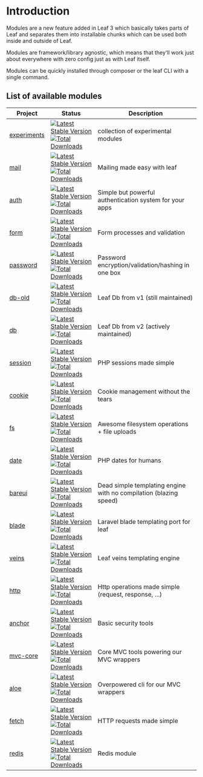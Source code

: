 # Introduction

Modules are a new feature added in Leaf 3 which basically takes parts of Leaf and separates them into installable chunks which can be used both inside and outside of Leaf.

Modules are framework/library agnostic, which means that they'll work just about everywhere with zero config just as with Leaf itself.

Modules can be quickly installed through composer or the leaf CLI with a single command.

## List of available modules

| Project                | Status                                                                                                                                                                                                                                                         | Description                                                       |
| ---------------------- | -------------------------------------------------------------------------------------------------------------------------------------------------------------------------------------------------------------------------------------------------------------- | ----------------------------------------------------------------- |
| [experiments](/docs/modules/experiments/) | [![Latest Stable Version](https://poser.pugx.org/leafs/experimental/v/stable)](https://packagist.org/packages/leafs/experimental) [![Total Downloads](https://poser.pugx.org/leafs/experimental/downloads)](https://packagist.org/packages/leafs/experimental) | collection of experimental modules                                |
| [mail](/docs/modules/mail)                 | [![Latest Stable Version](https://poser.pugx.org/leafs/mail/v/stable)](https://packagist.org/packages/leafs/mail) [![Total Downloads](https://poser.pugx.org/leafs/mail/downloads)](https://packagist.org/packages/leafs/mail)                                 | Mailing made easy with leaf                                       |
| [auth](/docs/modules/auth)                 | [![Latest Stable Version](https://poser.pugx.org/leafs/auth/v/stable)](https://packagist.org/packages/leafs/auth) [![Total Downloads](https://poser.pugx.org/leafs/auth/downloads)](https://packagist.org/packages/leafs/auth)                                 | Simple but powerful authentication system for your apps           |
| [form](/docs/modules/forms)                 | [![Latest Stable Version](https://poser.pugx.org/leafs/form/v/stable)](https://packagist.org/packages/leafs/form) [![Total Downloads](https://poser.pugx.org/leafs/form/downloads)](https://packagist.org/packages/leafs/form)                                 | Form processes and validation                                     |
| [password](/docs/modules/password)             | [![Latest Stable Version](https://poser.pugx.org/leafs/password/v/stable)](https://packagist.org/packages/leafs/password) [![Total Downloads](https://poser.pugx.org/leafs/password/downloads)](https://packagist.org/packages/leafs/password)                 | Password encryption/validation/hashing in one box                 |
| [db-old](/docs/modules/db-old/)               | [![Latest Stable Version](https://poser.pugx.org/leafs/db-old/v/stable)](https://packagist.org/packages/leafs/db-old) [![Total Downloads](https://poser.pugx.org/leafs/db-old/downloads)](https://packagist.org/packages/leafs/db-old)                         | Leaf Db from v1 (still maintained)                                |
| [db](/docs/modules/db/)                   | [![Latest Stable Version](https://poser.pugx.org/leafs/db/v/stable)](https://packagist.org/packages/leafs/db) [![Total Downloads](https://poser.pugx.org/leafs/db/downloads)](https://packagist.org/packages/leafs/db)                                         | Leaf Db from v2 (actively maintained)                             |
| [session](/docs/modules/session/)              | [![Latest Stable Version](https://poser.pugx.org/leafs/session/v/stable)](https://packagist.org/packages/leafs/session) [![Total Downloads](https://poser.pugx.org/leafs/session/downloads)](https://packagist.org/packages/leafs/session)                     | PHP sessions made simple                                          |
| [cookie](/docs/modules/cookies)               | [![Latest Stable Version](https://poser.pugx.org/leafs/cookie/v/stable)](https://packagist.org/packages/leafs/cookie) [![Total Downloads](https://poser.pugx.org/leafs/cookie/downloads)](https://packagist.org/packages/leafs/cookie)                         | Cookie management without the tears                               |
| [fs](/docs/modules/fs)                   | [![Latest Stable Version](https://poser.pugx.org/leafs/fs/v/stable)](https://packagist.org/packages/leafs/fs) [![Total Downloads](https://poser.pugx.org/leafs/fs/downloads)](https://packagist.org/packages/leafs/fs)                                         | Awesome filesystem operations + file uploads                      |
| [date](/docs/modules/date)                 | [![Latest Stable Version](https://poser.pugx.org/leafs/date/v/stable)](https://packagist.org/packages/leafs/date) [![Total Downloads](https://poser.pugx.org/leafs/date/downloads)](https://packagist.org/packages/leafs/date)                                 | PHP dates for humans                                              |
| [bareui](/docs/modules/views/bareui)               | [![Latest Stable Version](https://poser.pugx.org/leafs/bareui/v/stable)](https://packagist.org/packages/leafs/bareui) [![Total Downloads](https://poser.pugx.org/leafs/bareui/downloads)](https://packagist.org/packages/leafs/bareui)                         | Dead simple templating engine with no compilation (blazing speed) |
| [blade](/docs/modules/views/blade)                | [![Latest Stable Version](https://poser.pugx.org/leafs/blade/v/stable)](https://packagist.org/packages/leafs/blade) [![Total Downloads](https://poser.pugx.org/leafs/blade/downloads)](https://packagist.org/packages/leafs/blade)                             | Laravel blade templating port for leaf                            |
| [veins](/docs/modules/views/veins)                | [![Latest Stable Version](https://poser.pugx.org/leafs/veins/v/stable)](https://packagist.org/packages/leafs/veins) [![Total Downloads](https://poser.pugx.org/leafs/veins/downloads)](https://packagist.org/packages/leafs/veins)                             | Leaf veins templating engine                                      |
| [http](/docs/modules/http/)                 | [![Latest Stable Version](https://poser.pugx.org/leafs/http/v/stable)](https://packagist.org/packages/leafs/http) [![Total Downloads](https://poser.pugx.org/leafs/http/downloads)](https://packagist.org/packages/leafs/http)                                 | Http operations made simple (request, response, ...)              |
| [anchor](/docs/modules/anchor)               | [![Latest Stable Version](https://poser.pugx.org/leafs/anchor/v/stable)](https://packagist.org/packages/leafs/anchor) [![Total Downloads](https://poser.pugx.org/leafs/anchor/downloads)](https://packagist.org/packages/leafs/anchor)                         | Basic security tools                                              |
| [mvc-core](/docs/modules/mvc-core/)             | [![Latest Stable Version](https://poser.pugx.org/leafs/mvc-core/v/stable)](https://packagist.org/packages/leafs/mvc-core) [![Total Downloads](https://poser.pugx.org/leafs/mvc-core/downloads)](https://packagist.org/packages/leafs/mvc-core)                 | Core MVC tools powering our MVC wrappers                          |
| [aloe](/docs/modules/aloe)                 | [![Latest Stable Version](https://poser.pugx.org/leafs/aloe/v/stable)](https://packagist.org/packages/leafs/aloe) [![Total Downloads](https://poser.pugx.org/leafs/aloe/downloads)](https://packagist.org/packages/leafs/aloe)                                 | Overpowered cli for our MVC wrappers                              |
| [fetch](/docs/modules/fetch)                | [![Latest Stable Version](https://poser.pugx.org/leafs/fetch/v/stable)](https://packagist.org/packages/leafs/fetch) [![Total Downloads](https://poser.pugx.org/leafs/fetch/downloads)](https://packagist.org/packages/leafs/fetch)                             | HTTP requests made simple                                         |
| [redis](/docs/modules/redis)                | [![Latest Stable Version](https://poser.pugx.org/leafs/redis/v/stable)](https://packagist.org/packages/leafs/redis) [![Total Downloads](https://poser.pugx.org/leafs/redis/downloads)](https://packagist.org/packages/leafs/redis)                             | Redis module                                                      |
